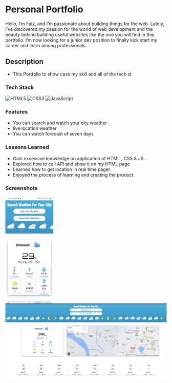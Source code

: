 # Personal Portfolio 

Hello, I’m Faiz, and I’m passionate about building things for the web. Lately, I’ve discovered my passion for the world of web development and the beauty behind building useful websites like the one you will find in this portfolio. I’m now looking for a junior dev position to finally kick start my career and learn among professionals.

## Description

- This Portfolio to show case my skill and all of the tech st

### Tech Stack


![HTML5](https://img.shields.io/badge/html5-%23E34F26.svg?style=for-the-badge&logo=html5&logoColor=white)
![CSS3](https://img.shields.io/badge/css3-%231572B6.svg?style=for-the-badge&logo=css3&logoColor=white)
![JavaScript](https://img.shields.io/badge/javascript-%23323330.svg?style=for-the-badge&logo=javascript&logoColor=%23F7DF1E)



### Features 

- You can search and watch your city weather .
- live location weather
- You can watch forecast of seven days 





### Lessons Learned

- Gain excessive knowledge on application of HTML , CSS & JS .
- Explored how to call API and show it on my HTML page
- Learned how to get location in real time pager
- Enjoyed the process of learning and creating the product.


### Screenshots

<img align="left" alt="Coding" width="150" src="https://github.com/Dev-faiz/WeatherApP/blob/main/pic/MobVersion.jpeg">
<img align="left" alt="Coding" width="650" src="https://github.com/Dev-faiz/WeatherApP/blob/main/pic/Weather.png">





